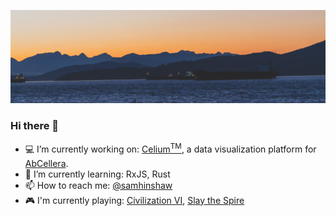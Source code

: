 ![ships at sunset](ships-at-sunset.jpg)

### Hi there 👋

- 💻 I’m currently working on: <a href="https://www.abcellera.com/technology#step-celium">Celium<sup>TM</sup><a>, a data visualization platform for [AbCellera](https://github.com/abcellera).
- 🌱 I’m currently learning: RxJS, Rust
- 📫 How to reach me: [@samhinshaw](twitter.com/samhinshaw)
- 🎮 I'm currently playing: [Civilization VI](https://store.steampowered.com/app/289070/Sid_Meiers_Civilization_VI/), [Slay the Spire](https://store.steampowered.com/app/646570/Slay_the_Spire/)

<!--
**samhinshaw/samhinshaw** is a ✨ _special_ ✨ repository because its `README.md` (this file) appears on your GitHub profile.

Here are some ideas to get you started:

- 💬 Ask me about ...
- 👯 I’m looking to collaborate on ...
- 🤔 I’m looking for help with ...
- 😄 Pronouns: ...
- ⚡ Fun fact: ...

-->
